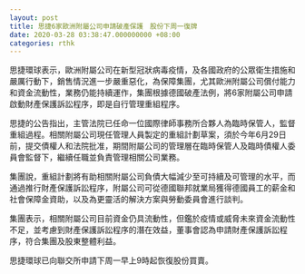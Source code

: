 ```yaml
---
layout: post
title: 思捷6家歐洲附屬公司申請破產保護　股份下周一復牌
date: 2020-03-28 03:38:47.000000000 +08:00
categories: rthk
---
```


思捷環球表示，歐洲附屬公司在新型冠狀病毒疫情，及各國政府的公眾衛生措施和嚴厲行動下，銷售情況進一步嚴重惡化，為保障集團，尤其歐洲附屬公司償付能力和資金流動性，業務仍能持續運作，集團根據德國破產法例，將6家附屬公司申請啟動財產保護訴訟程序，即是自行管理重組程序。

思捷的公告指出，主管法院已任命一位國際律師事務所合夥人為臨時保管人，監督重組過程。相關附屬公司現任管理人員製定的重組計劃草案，須於今年6月29日前，提交債權人和法院批准，期間附屬公司的管理層在臨時保管人及臨時債權人委員會監督下，繼續任職並負責管理相關公司業務。

集團說，重組計劃將有助相關附屬公司負債大幅減少至可持續及可管理的水平，而通過推行財產保護訴訟程序，附屬公司可從德國聯邦就業局獲得德國員工的薪金和社會保障金資助，以及為更靈活的解決方案與勞動委員會進行談判。

集團表示，相關附屬公司目前資金仍具流動性，但鑑於疫情或威脅未來資金流動性不足，並考慮到財產保護訴訟程序的潛在效益，董事會認為申請財產保護訴訟程序，符合集團及股東整體利益。

思捷環球已向聯交所申請下周一早上9時起恢復股份買賣。
